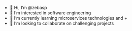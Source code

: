 - 👋 Hi, I’m @zebasp
- 👀 I’m interested in software engineering
- 🌱 I’m currently learning microservices technologies and +
- 💞️ I’m looking to collaborate on challenging projects

<!---
zebasp/zebasp is a ✨ special ✨ repository because its `README.md` (this file) appears on your GitHub profile.
You can click the Preview link to take a look at your changes.
--->
